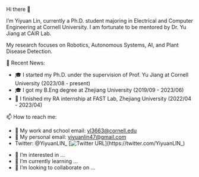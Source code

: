 Hi there 👋

I’m Yiyuan Lin, currently a Ph.D. student majoring in Electrical and Computer Engineering at Cornell University. I am fortunate to be mentored by Dr. Yu Jiang at CAIR Lab.

My research focuses on Robotics, Autonomous Systems, AI, and Plant Disease Detection.

​:newspaper: Recent News:
- :mortar_board: I started my Ph.D. under the supervision of Prof. Yu Jiang at Cornell University (2023/08 - present)
- :mortar_board: I got my B.Eng degree at Zhejiang University (2019/09 - 2023/06)
- ​:microscope: I finished my RA internship at FAST Lab, Zhejiang University (2022/04 - 2023/04)

📫 How to reach me:
- ​:e-mail: My work and school email: yl3663@cornell.edu
- ​:e-mail: My personal email: yiyuanlin47@gmail.com
- Twitter: @YiyuanLIN_ [![Twitter URL](https://img.shields.io/twitter/url/https/twitter.com/bukotsunikki.svg?style=social&label=Follow%20%40YiyuanLIN_)](https://twitter.com/YiyuanLIN_)

<!---
YiyuanLinXX/YiyuanLinXX is a ✨ special ✨ repository because its `README.md` (this file) appears on your GitHub profile.
You can click the Preview link to take a look at your changes.
--->

- 👀 I’m interested in ...
- 🌱 I’m currently learning ...
- 💞️ I’m looking to collaborate on ...
